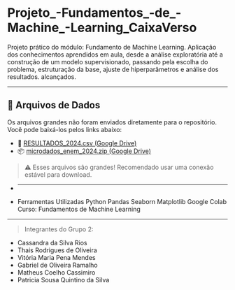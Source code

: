 # Projeto_-Fundamentos_-de_-Machine_-Learning_CaixaVerso
Projeto prático do módulo: Fundamento de Machine Learning.  Aplicação dos conhecimentos aprendidos em aula, desde a análise exploratória até a construção de um modelo supervisionado, passando pela escolha do problema, estruturação da base, ajuste de hiperparâmetros e análise dos resultados. alcançados.
_____________________________
## 📁 Arquivos de Dados

Os arquivos grandes não foram enviados diretamente para o repositório. Você pode baixá-los pelos links abaixo:

- 📄 [RESULTADOS_2024.csv (Google Drive)](https://drive.google.com/uc?export=download&id=1klLzpbEiNC-vL4XrKv9Zblf1eVtpeiZb)
- 📦 [microdados_enem_2024.zip (Google Drive)](https://drive.google.com/uc?export=download&id=1bGSDs3gLCPxGYM_a7jlO9IgoBEiFIdD2)

> ⚠️ Esses arquivos são grandes! Recomendado usar uma conexão estável para download.
- ________________________________

- Ferramentas Utilizadas
Python
Pandas
Seaborn
Matplotlib
Google Colab
Curso: Fundamentos de Machine Learning
____________________________

> Integrantes do Grupo 2:
- Cassandra da Silva Rios
- Thais Rodrigues de Oliveira
- Vitória Maria Pena Mendes
- Gabriel de Oliveira Ramalho
- Matheus Coelho Cassimiro
- Patricia Sousa Quintino da Silva
